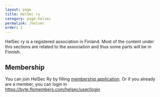 ```yaml
---
layout: page
title: HelSec ry
category: page-helsec
permalink: /helsec
order: 1
---
```


HelSec ry is a registered association in Finland. Most of the content under this sections are related to the association and thus some parts will be in Finnish.

## Membership

You can join HelSec Ry by filling [membership application](https://byte.flomembers.com/helsec/members/application). Or if you already are a member, you can login in https://byte.flomembers.com/helsec/user/login

